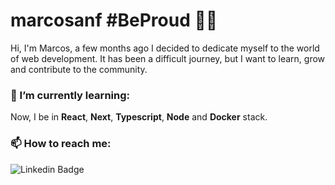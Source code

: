# marcosanf #BeProud :rainbow_flag:
Hi, I'm Marcos, a few months ago I decided to dedicate myself to the world of web development. It has been a difficult journey, but I want to learn, grow and contribute to the community.

### 🌱 I’m currently learning:
Now, I be in **React**, **Next**, **Typescript**, **Node** and **Docker** stack.

### 📫 How to reach me:
![Linkedin Badge](https://img.shields.io/badge/-MarcosFernandes-blue?style=flat-square&logo=Linkedin&logoColor=white&link=https://www.linkedin.com/in/marcos--fernandes/)

<!--
**marcosanf/marcosanf** is a ✨ _special_ ✨ repository because its `README.md` (this file) appears on your GitHub profile.

Here are some ideas to get you started:

- 🔭 I’m currently working on ...
- 🌱 I’m currently learning ...
- 👯 I’m looking to collaborate on ...
- 🤔 I’m looking for help with ...
- 💬 Ask me about ...
- 📫 How to reach me: ...
- 😄 Pronouns: ...
- ⚡ Fun fact: ...
-->
